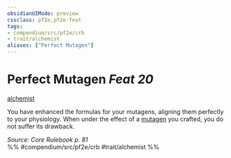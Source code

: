 ```yaml
---
obsidianUIMode: preview
cssclass: pf2e,pf2e-feat
tags:
- compendium/src/pf2e/crb
- trait/alchemist
aliases: ["Perfect Mutagen"]
---
```

# Perfect Mutagen  *Feat 20*  
[alchemist](/rules/traits/alchemist.md)  


You have enhanced the formulas for your mutagens, aligning them perfectly to your physiology. When under the effect of a [mutagen](/rules/traits/mutagen.md) you crafted, you do not suffer its drawback.

*Source: Core Rulebook p. 81*  
%% #compendium/src/pf2e/crb #trait/alchemist %%
